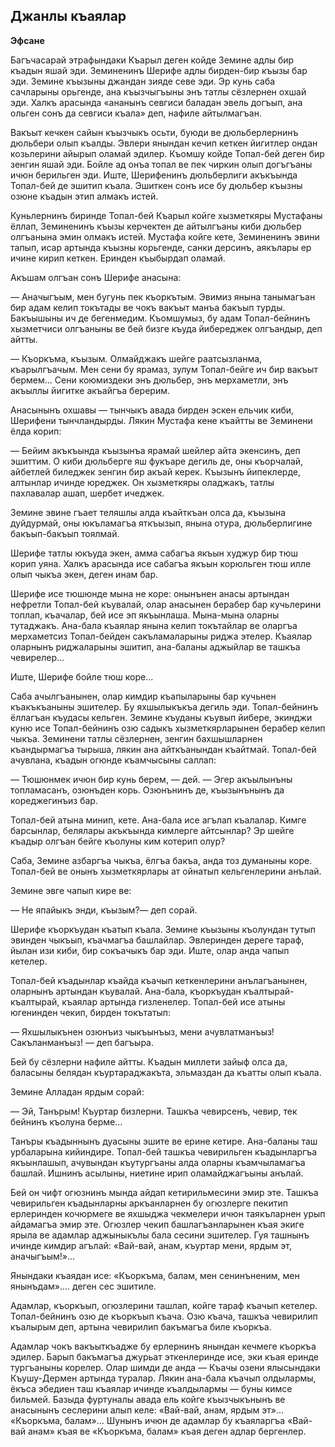 ## Джанлы къаялар

__Эфсане__

Багъчасарай этрафындаки Къарыл деген койде Земине адлы бир къадын яшай эди.
Земиненинъ Шерифе адлы бирден-бир къызы бар эди.
Земине къызыны джандан зияде севе эди.
Эр кунь саба сачларыны орьгенде, ана къызчыгъыны энъ татлы сёзлернен охшай эди.
Халкъ арасында «ананынъ севгиси баладан эвель догъып, ана ольген сонъ да севгиси къала» деп, нафиле айтылмагъан.

Вакъыт кечкен сайын къызчыкъ осьти, буюди ве дюльберлернинъ дюльбери олып къалды.
Эвлери янындан кечип кеткен йигитлер ондан козьлерини айырып оламай эдилер.
Къомшу койде Топал-бей деген бир зенгин яшай эди.
Бойле ад онъа топал ве пек чиркин олып догъгъаны ичюн берильген эди.
Иште, Шерифенинъ дюльберлиги акъкъында Топал-бей де эшитип къала.
Эшиткен сонъ исе бу дюльбер къызны озюне къадын этип алмакъ истей.

Куньлернинъ биринде Топал-бей Къарыл койге хызметкяры Мустафаны ёллап, Земиненинъ къызы керчектен де айтылгъаны киби дюльбер олгъанына эмин олмакъ истей.
Мустафа койге кете, Земиненинъ эвини тапып, исар артында къызны корьгенде, санки дерсинъ, аякълары ер ичине кирип кеткен.
Еринден къыбырдап оламай.

Акъшам олгъан сонъ Шерифе анасына:

— Аначыгъым, мен бугунь пек къоркътым.
Эвимиз янына танымагъан бир адам келип токътады ве чокъ вакъыт манъа бакъып турды.
Бакъышыны ич де бегенмедим.
Къомшумыз, бу адам Топал-бейнинъ хызметчиси олгъаныны ве бей бизге къуда йибереджек олгъандыр, деп айтты.

— Къоркъма, къызым.
Олмайджакъ шейге раатсызланма, къарылгъачым.
Мен сени бу ярамаз, зулум Топал-бейге ич бир вакъыт бермем...
Сени коюмиздеки энъ дюльбер, энъ мерхаметли, энъ акъыллы йигитке акъайгъа берерим.

Анасынынъ охшавы — тынчыкъ авада бирден эскен ельчик киби, Шерифени тынчландырды.
Лякин Мустафа кене къайтты ве Земинени ёлда корип:

— Бейим акъкъында къызынъа ярамай шейлер айта экенсинъ, деп эшиттим.
О киби дюльберге яш фукъаре дегиль де, оны къорчалай, айбетлей биледжек зенгин бир акъай керек.
Къызынъ йипеклерде, алтынлар ичинде юреджек.
Он хызметкяры оладжакъ, татлы пахлавалар ашап, шербет ичеджек.

Земине эвине гъает теляшлы алда къайткъан олса да, къызына дуйдурмай, оны юкъламагъа яткъызып, янына отура, дюльберлигине бакъып-бакъып тоялмай.

Шерифе татлы юкъуда экен, амма сабагъа якъын худжур бир тюш корип уяна.
Халкъ арасында исе сабагъа якъын корюльген тюш илле олып чыкъа экен, деген инам бар.

Шерифе исе тюшюнде мына не коре: онынънен анасы артындан нефретли Топал-бей къувалай, олар анасынен берабер бар кучьлерини топлап, къачалар, бей исе эп якъынлаша.
Мына-мына оларны тутаджакъ.
Ана-бала къаялар янына келип токътайлар ве оларгъа мерхаметсиз Топал-бейден сакъламаларыны риджа этелер.
Къаялар оларнынъ риджаларыны эшитип, ана-баланы аджыйлар ве ташкъа чевирелер...

Иште, Шерифе бойле тюш коре...

Саба ачылгъанынен, олар кимдир къапыларыны бар кучьнен къакъкъаныны эшителер.
Бу яхшылыкъкъа дегиль эди.
Топал-бейнинъ ёллагъан къудасы кельген.
Земине къуданы къувып йибере, экинджи куню исе Топал-бейнинъ озю садыкъ хызметкярларынен берабер келип чыкъа.
Земинени татлы сёзлернен, зенгин бахшышларнен къандырмагъа тырыша, лякин ана айткъанындан къайтмай.
Топал-бей ачувлана, къадын огюнде къамчысыны саллап:

— Тюшюнмек ичюн бир кунь берем, — дей. — Эгер акъылынъны топламасанъ, озюнъден корь.
Озюнънинъ де, къызынънынъ да кореджегинъиз бар.

Топал-бей атына минип, кете.
Ана-бала исе агълап къалалар.
Кимге барсынлар, белялары акъкъында кимлерге айтсынлар?
Эр шейге къадыр олгъан бейге къолуны ким котерип олур?

Саба, Земине азбаргъа чыкъа, ёлгъа бакъа, анда тоз думаныны коре.
Топал-бей ве онынъ хызметкярлары ат ойнатып кельгенлерини анълай.

Земине эвге чапып кире ве:

— Не япайыкъ энди, къызым?— деп сорай.

Шерифе къоркъудан къатып къала.
Земине къызыны къолундан тутып эвинден чыкъып, къачмагъа башлайлар.
Эвлеринден дереге тараф, йылан изи киби, бир сокъачыкъ бар эди.
Иште, олар анда чапып кетелер.

Топал-бей къадынлар къайда къачып кеткенлерини анълагъанынен, оларнынъ артындан къувалай.
Ана-бала, къоркъудан къалтырай-къалтырай, къаялар артында гизленелер.
Топал-бей исе атыны югенинден чекип, бирден токътатып:

— Яхшылыкънен озюнъиз чыкъынъыз, мени ачувлатманъыз! Сакъланманъыз! — деп багъыра.

Бей бу сёзлерни нафиле айтты.
Къадын миллети зайыф олса да, баласыны белядан къуртараджакъта, эльмаздан да къатты олып къала.

Земине Алладан ярдым сорай:

— Эй, Танърым!
Къуртар бизлерни.
Ташкъа чевирсенъ, чевир, тек бейнинъ къолуна берме...

Танъры къадыннынъ дуасыны эшите ве ерине кетире.
Ана-баланы таш урбаларына кийиндире.
Топал-бей ташкъа чевирильген  къадынларгъа    якъынлашып, ачувындан къутургъаны алда оларны къамчыламагъа башлай.
Ишнинъ асылыны, ниетине ирип оламайджагъыны анълай.

Бей он чифт огюзнинъ мында айдап кетирильмесини эмир эте.
Ташкъа чевирильген къадынларны аркъанларнен бу огюзлерге пекитип ерлеринден кочюрмеге ве яхшыджа чекмелери ичюн таякъларнен урып айдамагъа эмир эте.
Огюзлер чекип башлагъанларынен къая экиге ярыла ве адамлар аджыныкълы бала сесини эшителер.
Гуя ташнынъ ичинде кимдир агълай: «Вай-вай, анам, къуртар мени, ярдым эт, аначыгъым!»...

Янындаки къаядан исе: «Къоркъма, балам, мен сенинъненим, мен янынъдам»....
деген сес эшитиле.

Адамлар, къоркъып, огюзлерини ташлап, койге тараф къачып кетелер.
Топал-бейнинъ озю де къоркъып къача.
Озю къача, ташкъа чевирилип къалырым деп, артына чевирилип бакъмагъа биле къоркъа.

Адамлар чокъ вакъыткъадже бу ерлернинъ янындан кечмеге къоркъа эдилер.
Барып бакъмагъа джурьат эткенлеринде исе, эки къая еринде тургъаныны корелер.
Олар шимди де анда — Къачы озени ялысындаки Къушу-Дермен артында туралар.
Лякин ана-бала къачып олдылармы, ёкъса эбедиен таш къаялар ичинде къалдылармы — буны кимсе бильмей.
Базыда фуртуналы авада ель койге къызчыкънынъ ве анасынынъ сеслерини алып келе: «Вай-вай, анам, ярдым эт»...
«Къоркъма, балам»...
Шунынъ ичюн де адамлар бу къаяларгъа «Вай-вай анам» къая ве «Къоркъма, балам» къая деген адлар бергенлер.
